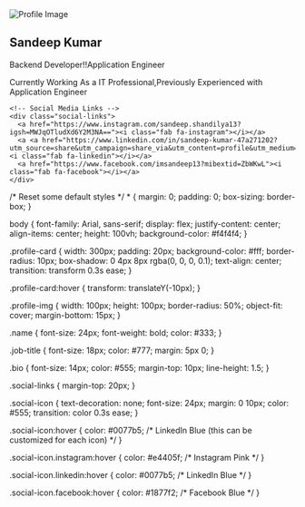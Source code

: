 <!DOCTYPE html>
<html lang="en">
<head>
  <meta charset="UTF-8">
  <meta name="viewport" content="width=device-width, initial-scale=1.0">
  <title>Profile Card with Social Media Links</title>
  <link rel="stylesheet" href="styles.css">
  <!-- Font Awesome for Social Media Icons -->
  <link href="https://cdnjs.cloudflare.com/ajax/libs/font-awesome/6.0.0-beta3/css/all.min.css" rel="stylesheet">
</head>
<body>
  <div class="profile-card">
     <img src="C:\Users\Admin\Downloads\Snapchat-1405221578.jpg" alt="Profile Image" class="profile-img">
    <h2 class="name">Sandeep Kumar</h2>
    <p class="job-title">Backend Developer!!Application Engineer</p>
    <p class="bio">Currently Working As a IT Professional,Previously Experienced with Application Engineer </p>
    
    <!-- Social Media Links -->
    <div class="social-links">
      <a href="https://www.instagram.com/sandeep.shandilya13?igsh=MWJqOTludXd6Y2M3NA=="><i class="fab fa-instagram"></i></a>
      <a <a href="https://www.linkedin.com/in/sandeep-kumar-47a271202?utm_source=share&utm_campaign=share_via&utm_content=profile&utm_medium=android_app"><i class="fab fa-linkedin"></i></a>
      <a href="https://www.facebook.com/imsandeep13?mibextid=ZbWKwL"><i class="fab fa-facebook"></i></a>
    </div>
  </div>
</body>
</html>
/* Reset some default styles */
* {
  margin: 0;
  padding: 0;
  box-sizing: border-box;
}

body {
  font-family: Arial, sans-serif;
  display: flex;
  justify-content: center;
  align-items: center;
  height: 100vh;
  background-color: #f4f4f4;
}

.profile-card {
  width: 300px;
  padding: 20px;
  background-color: #fff;
  border-radius: 10px;
  box-shadow: 0 4px 8px rgba(0, 0, 0, 0.1);
  text-align: center;
  transition: transform 0.3s ease;
}

.profile-card:hover {
  transform: translateY(-10px);
}

.profile-img {
  width: 100px;
  height: 100px;
  border-radius: 50%;
  object-fit: cover;
  margin-bottom: 15px;
}

.name {
  font-size: 24px;
  font-weight: bold;
  color: #333;
}

.job-title {
  font-size: 18px;
  color: #777;
  margin: 5px 0;
}

.bio {
  font-size: 14px;
  color: #555;
  margin-top: 10px;
  line-height: 1.5;
}

.social-links {
  margin-top: 20px;
}

.social-icon {
  text-decoration: none;
  font-size: 24px;
  margin: 0 10px;
  color: #555;
  transition: color 0.3s ease;
}

.social-icon:hover {
  color: #0077b5; /* LinkedIn Blue (this can be customized for each icon) */
}

.social-icon.instagram:hover {
  color: #e4405f; /* Instagram Pink */
}

.social-icon.linkedin:hover {
  color: #0077b5; /* LinkedIn Blue */
}

.social-icon.facebook:hover {
  color: #1877f2; /* Facebook Blue */
}
